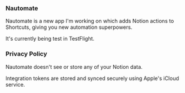 ### Nautomate

Nautomate is a new app I'm working on which adds Notion actions to Shortcuts, giving you new automation superpowers.

It's currently being test in TestFlight.

### Privacy Policy

Nautomate doesn't see or store any of your Notion data.

Integration tokens are stored and synced securely using Apple's iCloud service.
